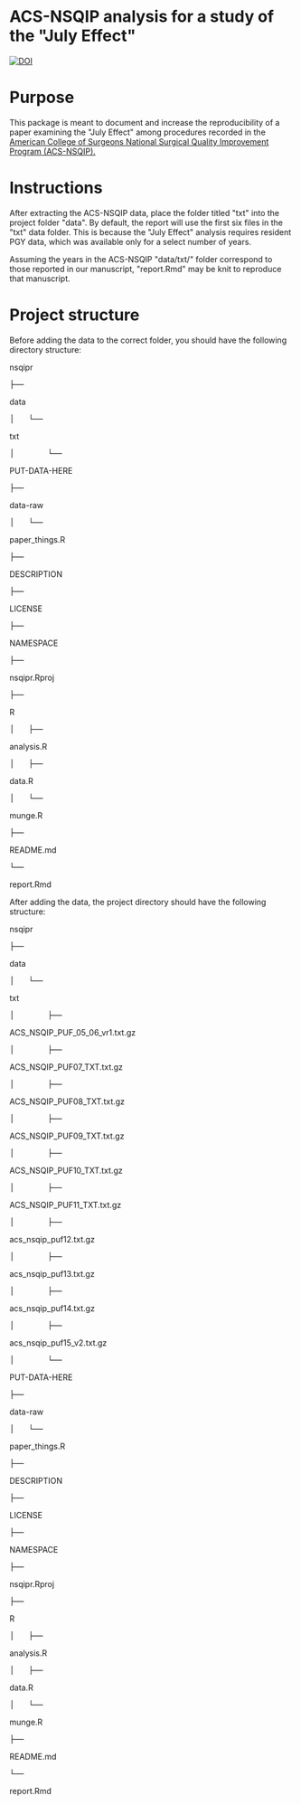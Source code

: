 # ACS-NSQIP analysis for a study of the "July Effect"

[![DOI](https://zenodo.org/badge/117899615.svg)](https://zenodo.org/badge/latestdoi/117899615)

# Purpose

This package is meant to document and increase the reproducibility of a paper examining the "July Effect" among procedures recorded in the [American College of Surgeons National Surgical Quality Improvement Program (ACS-NSQIP).](https://www.facs.org/quality-programs/acs-nsqip)

# Instructions

After extracting the ACS-NSQIP data, place the folder titled "txt" into the project folder "data". By default, the report will use the first six files in the "txt" data folder. This is because the "July Effect" analysis requires resident PGY data, which was available only for a select number of years.

Assuming the years in the ACS-NSQIP "data/txt/" folder correspond to those reported in our manuscript, "report.Rmd" may be knit to reproduce that manuscript. 


# Project structure

Before adding the data to the correct folder, you should have the following directory structure: 

nsqipr    
<pre>├── </pre>data   
<pre>│   └── </pre>txt   
<pre>│       └── </pre>PUT-DATA-HERE   
<pre>├── </pre>data-raw   
<pre>│   └── </pre>paper_things.R   
<pre>├── </pre>DESCRIPTION   
<pre>├── </pre>LICENSE   
<pre>├── </pre>NAMESPACE   
<pre>├── </pre>nsqipr.Rproj   
<pre>├── </pre>R   
<pre>│   ├── </pre>analysis.R   
<pre>│   ├── </pre>data.R   
<pre>│   └── </pre>munge.R   
<pre>├── </pre>README.md   
<pre>└── </pre>report.Rmd   


After adding the data, the project directory should have the following structure:

nsqipr   
<pre>├── </pre>data    
<pre>│   └── </pre>txt    
<pre>│       ├── </pre>ACS_NSQIP_PUF_05_06_vr1.txt.gz    
<pre>│       ├── </pre>ACS_NSQIP_PUF07_TXT.txt.gz    
<pre>│       ├── </pre>ACS_NSQIP_PUF08_TXT.txt.gz    
<pre>│       ├── </pre>ACS_NSQIP_PUF09_TXT.txt.gz    
<pre>│       ├── </pre>ACS_NSQIP_PUF10_TXT.txt.gz    
<pre>│       ├── </pre>ACS_NSQIP_PUF11_TXT.txt.gz    
<pre>│       ├── </pre>acs_nsqip_puf12.txt.gz    
<pre>│       ├── </pre>acs_nsqip_puf13.txt.gz    
<pre>│       ├── </pre>acs_nsqip_puf14.txt.gz    
<pre>│       ├── </pre>acs_nsqip_puf15_v2.txt.gz    
<pre>│       └── </pre>PUT-DATA-HERE    
<pre>├── </pre>data-raw    
<pre>│   └── </pre>paper_things.R    
<pre>├── </pre>DESCRIPTION    
<pre>├── </pre>LICENSE    
<pre>├── </pre>NAMESPACE    
<pre>├── </pre>nsqipr.Rproj    
<pre>├── </pre>R    
<pre>│   ├── </pre>analysis.R    
<pre>│   ├── </pre>data.R    
<pre>│   └── </pre>munge.R    
<pre>├── </pre>README.md    
<pre>└── </pre>report.Rmd    






